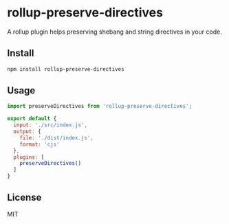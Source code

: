 # rollup-preserve-directives

A rollup plugin helps preserving shebang and string directives in your code.

## Install

```bash
npm install rollup-preserve-directives
```

## Usage

```js
import preserveDirectives from 'rollup-preserve-directives';

export default {
  input: './src/index.js',
  output: {
    file: './dist/index.js',
    format: 'cjs'
  },
  plugins: [
    preserveDirectives()
  ]
}
```

## License

MIT
